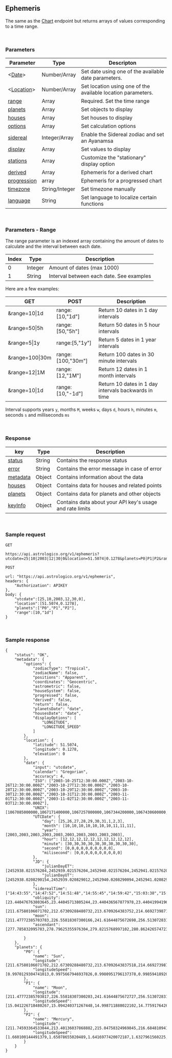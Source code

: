 ## Ephemeris

The same as the [Chart](endpoints_chart.md) endpoint but returns arrays of values corresponding to a time range.

<br>

### Parameters

| Parameter | Type | Descripton |
|---|---|---|
| <[Date](/astrologico/param_date.md)> | Number/Array | Set date using one of the available date parameters. |
| <[Location](/astrologico/param_location.md)> | Number/Array | Set location using one of the available location parameters. |
| [range](#range) | Array | Required. Set the time range |
| [planets](/astrologico/param_planets.md) | Array | Set objects to display |
| [houses](/astrologico/param_houses.md) | Array | Set houses to display |
| [options](/astrologico/param_options.md) | Array | Set calculation options |
| [sidereal](/astrologico/param_sidereal.md) | Integer/Array | Enable the Sidereal zodiac and set an Ayanamsa |
| [display](/astrologico/param_display.md) | Array | Set values to display |
| [stations](/astrologico/param_display.md) | Array | Customize the "stationary" display option |
| [derived](/astrologico/param_derived.md) | Array | Ephemeris for a derived chart |
| [progression](/astrologico/param_progression.md) | array | Ephemeris for a progressed chart |
| [timezone](/astrologico/param_timezone.md) | String/Integer | Set timezone manually |
| [language](/astrologico/param_language.md) | String | Set language to localize certain functions |

<br>

### Parameters - Range

The range parameter is an indexed array containing the amount of dates to calculate and the interval between each date.

| Index | Type | Description |
|---|---|---|
| 0 | Integer | Amount of dates (max 1000) |
| 1 | String | Interval between each date. See examples |

Here are a few examples:

| GET | POST | Description |
|---|---|---|
| &range=10\|1d | range:[10,\"1d\"] | Return 10 dates in 1 day intervals |
| &range=50\|5h | range:[50,\"5h\"] | Return 50 dates in 5 hour intervals |
| &range=5\|1y | range:[5,\"1y\"] | Return 5 dates in 1 year intervals |
| &range=100\|30m | range:[100,\"30m\"] | Return 100 dates in 30 minute intervals |
| &range=12\|1M | range:[12,\"1M\"] | Return 12 dates in 1 month intervals |
| &range=10\|1d | range:[10,\"-1d\"] | Return 10 dates in 1 day intervals backwards in time |

Interval supports years `y`, months `M`, weeks `w`, days `d`, hours `h`, minutes `m`, seconds `s` and milliseconds `ms`

<br>

### Response

| key | Type | Description |
|---|---|---|
| [status](response_status.md) | String | Contains the response status |
| [error](response_status.md) | String | Contains the error message in case of error |
| [metadata](response_metadata.md) | Object | Contains information about the data |
| [houses](response_houses.md) | Object | Contains data for houses and related points |
| [planets](response_planets.md) | Object | Contains data for planets and other objects |
| [keyInfo](response_keyinfo.md) | Object | Contains data about your API key's usage and rate limits |

<br>

### Sample request

```
GET

https://api.astrologico.org/v1/ephemeris?utcdate=25|10|2003|12|30|0&location=51.5074|0.1278&planets=P0|P1|P2&range=10|1d&key=APIKEY
```

```
POST

url: "https://api.astrologico.org/v1/ephemeris",
headers: {
	"Authorization": APIKEY
},
body: {
	"utcdate":[25,10,2003,12,30,0],
	"location":[51.5074,0.1278],
	"planets":["P0","P1","P2"],
	"range":[10,"1d"]
}
```

<br>

### Sample response

```
{
	"status": "OK",
	"metadata": {
		"options": {
			"zodiacType": "Tropical",
			"zodiacName": false,
			"positions": "Apparent",
			"coordinates": "Geocentric",
			"astrometric": false,
			"houseSystem": false,
			"progressed": false,
			"derived": false,
			"return": false,
			"planetsDate": "date",
			"housesDate": "date",
			"displayOptions": [
				"LONGITUDE",
				"LONGITUDE_SPEED"
			]
		},
		"location": {
			"latitude": 51.5074,
			"longitude": 0.1278,
			"elevation": 0
		},
		"date": {
			"input": "utcdate",
			"calendar": "Gregorian",
			"accuracy": 4,
			"ISO": ["2003-10-25T12:30:00.000Z","2003-10-26T12:30:00.000Z","2003-10-27T12:30:00.000Z","2003-10-28T12:30:00.000Z","2003-10-29T12:30:00.000Z","2003-10-30T12:30:00.000Z","2003-10-31T12:30:00.000Z","2003-11-01T12:30:00.000Z","2003-11-02T12:30:00.000Z","2003-11-03T12:30:00.000Z"],
			"UNIX": [1067085000000,1067171400000,1067257800000,1067344200000,1067430600000,1067517000000,1067603400000,1067689800000,1067776200000,1067862600000],
			"UTCDate": {
				"day": [25,26,27,28,29,30,31,1,2,3],
				"month": [10,10,10,10,10,10,10,11,11,11],
				"year": [2003,2003,2003,2003,2003,2003,2003,2003,2003,2003],
				"hour": [12,12,12,12,12,12,12,12,12,12],
				"minute": [30,30,30,30,30,30,30,30,30,30],
				"second": [0,0,0,0,0,0,0,0,0,0],
				"milisecond": [0,0,0,0,0,0,0,0,0,0]
			},
			"JD": {
				"julianDayET": [2452938.021576204,2452939.021576204,2452940.021576204,2452941.021576204,2452942.021576204,2452943.021576204,2452944.021576204,2452945.021576204,2452946.021576204,2452947.021576204],
				"julianDayUT": [2452938.0208290154,2452939.020829012,2452940.0208290094,2452941.0208290066,2452942.020829004,2452943.020829001,2452944.020828998,2452945.0208289954,2452946.0208289926,2452947.02082899]
			},
			"siderealTime": ["14:43:55","14:47:52","14:51:48","14:55:45","14:59:42","15:03:38","15:07:35","15:11:31","15:15:28","15:19:24"],
			"obliquity": [23.440476763803645,23.44045713805244,23.440436567877978,23.440419941964763,23.440410665623396,23.44040965574477,23.440415460603322,23.44042518643726,23.440435584277044,23.440443819641295],
			"sun": [211.67580106071702,212.67309288480732,213.6709264383752,214.6692739871689,215.668105926189,216.66739545106427,217.66712256134699,218.66727592543532,219.66785247437463,220.66885567306372],
			"moon": [211.47772385703783,226.55818307300166,241.61644875672698,256.5130728317905,271.13767388720777,285.41835762679926,299.3221257347152,312.8487438679878,326.02153348514264,338.8779927610498],
			"ascendant": [277.785832095783,278.79625355976304,279.8215768997102,280.8624265747237,281.91945027117686,282.993324563501,284.0847591177119,285.1944980184321,286.3233187600409,287.47203033888024]
			
		}
	},
	"planets": {
		"P0": {
			"name": "Sun",
			"longitude": [211.67580106071702,212.67309288480732,213.67092643837518,214.66927398716888,215.668105926189,216.66739545106427,217.66712256134699,218.6672759254353,219.6678524743746,220.66885567306372],
			"longitudeSpeed": [0.9970129304741013,0.9975667946937826,0.9980951796137378,0.9985941892089789,0.9990642371774938,0.9995104000301557,0.9999408272810469,1.0003643019658839,1.0007883340748247,1.0012184464482936]
		},
		"P1": {
			"name": "Moon",
			"longitude": [211.47772385703817,226.55818307300203,241.61644875672727,256.5130728317908,271.13767388720794,285.4183576267993,299.3221257347153,312.8487438679878,326.0215334851425,338.87799276104965],
			"longitudeSpeed": [15.041226718480267,15.094240371267448,14.998711888022102,14.775917642635632,14.461225537945944,14.094688129867192,13.71293257988289,13.34434904318636,13.007641695275144,12.71273648930341]
		},
		"P2": {
			"name": "Mercury",
			"longitude": [211.74593364533044,213.40136037868882,215.04758324969845,216.68481094116143,218.31323772200017,219.93308191177485,221.5445851911179,223.14800849579473,224.7436266943979,226.33172266950675],
			"longitudeSpeed": [1.660100144491379,1.65078655020489,1.6416977420072187,1.6327961560225,1.624100221468861,1.615634831143394,1.6074215165542753,1.5994770800385383,1.591812505292202,1.584432882862892]
		}
	}
}
```

<br>